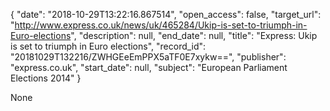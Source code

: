 {
  "date": "2018-10-29T13:22:16.867514", 
  "open_access": false, 
  "target_url": "http://www.express.co.uk/news/uk/465284/Ukip-is-set-to-triumph-in-Euro-elections", 
  "description": null, 
  "end_date": null, 
  "title": "Express: Ukip is set to triumph in Euro elections", 
  "record_id": "20181029T132216/ZWHGEeEmPPX5aTF0E7xykw==", 
  "publisher": "express.co.uk", 
  "start_date": null, 
  "subject": "European Parliament Elections 2014"
}

None